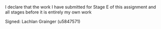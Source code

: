 I declare that the work I have submitted for Stage E of this assignment and all stages before it is entirely my own work

Signed: Lachlan Grainger (u5847571)
